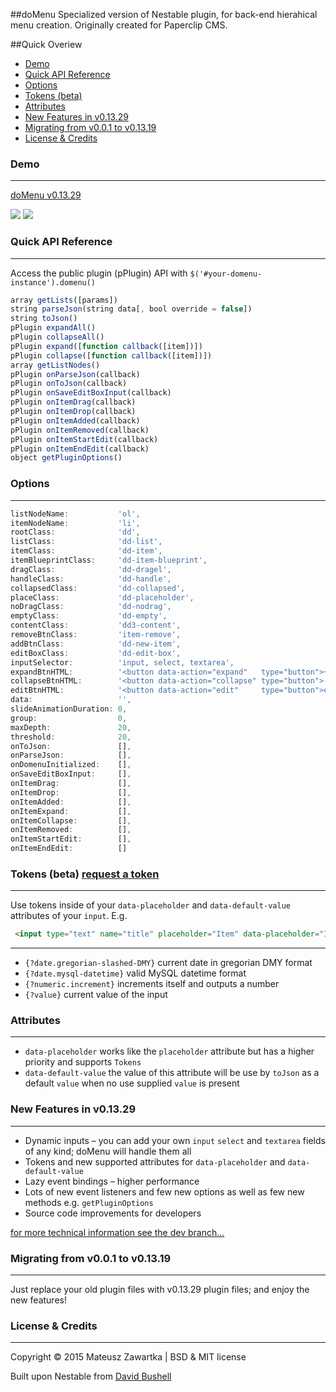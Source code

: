 ##doMenu
Specialized version of Nestable plugin, for back-end hierahical menu creation.
Originally created for Paperclip CMS.

##Quick Overiew
- [Demo](https://github.com/mechanicious/domenu#demo)
- [Quick API Reference](https://github.com/mechanicious/domenu#quick-api-reference)
- [Options](https://github.com/mechanicious/domenu#options)
- [Tokens (beta)](https://github.com/mechanicious/domenu/tree/master#tokens-beta-request-a-token)
- [Attributes](https://github.com/mechanicious/domenu#attributes)
- [New Features in v0.13.29](https://github.com/mechanicious/domenu#new-features-in-v0.13.29)
- [Migrating from v0.0.1 to v0.13.19](https://github.com/mechanicious/domenu#migrating-from-v0.0.1-to-v0.13.19)
- [License & Credits](https://github.com/mechanicious/domenu#license--credits)

### Demo
---
[doMenu v0.13.29](http://mechanicious.github.io/domenu/)

[![](https://github.com/mechanicious/domenu/blob/gh-pages/domenu-0.0.1-gif.gif?raw=true)](http://mechanicious.github.io/domenu/)
[![](https://raw.githubusercontent.com/mechanicious/domenu/gh-pages/do-menu-events.gif)](http://mechanicious.github.io/domenu/)


### Quick API Reference
---
Access the public plugin (pPlugin) API with `$('#your-domenu-instance').domenu()`
```js
array getLists([params])
string parseJson(string data[, bool override = false])
string toJson()
pPlugin expandAll()
pPlugin collapseAll()
pPlugin expand([function callback([item])])
pPlugin collapse([function callback([item])])
array getListNodes()
pPlugin onParseJson(callback)
pPlugin onToJson(callback)
pPlugin onSaveEditBoxInput(callback)
pPlugin onItemDrag(callback)
pPlugin onItemDrop(callback)
pPlugin onItemAdded(callback)
pPlugin onItemRemoved(callback)
pPlugin onItemStartEdit(callback)
pPlugin onItemEndEdit(callback)
object getPluginOptions()
```

### Options
---
```js
listNodeName:           'ol',
itemNodeName:           'li',
rootClass:              'dd',
listClass:              'dd-list',
itemClass:              'dd-item',
itemBlueprintClass:     'dd-item-blueprint',
dragClass:              'dd-dragel',
handleClass:            'dd-handle',
collapsedClass:         'dd-collapsed',
placeClass:             'dd-placeholder',
noDragClass:            'dd-nodrag',
emptyClass:             'dd-empty',
contentClass:           'dd3-content',
removeBtnClass:         'item-remove',
addBtnClass:            'dd-new-item',
editBoxClass:           'dd-edit-box',
inputSelector:          'input, select, textarea',
expandBtnHTML:          '<button data-action="expand"   type="button">+</button>',
collapseBtnHTML:        '<button data-action="collapse" type="button">-</button>',
editBtnHTML:            '<button data-action="edit"     type="button">edit</button>',
data:                   '',
slideAnimationDuration: 0,
group:                  0,
maxDepth:               20,
threshold:              20,
onToJson:               [],
onParseJson:            [],
onDomenuInitialized:    [],
onSaveEditBoxInput:     [],
onItemDrag:             [],
onItemDrop:             [],
onItemAdded:            [],
onItemExpand:           [],
onItemCollapse:         [],
onItemRemoved:          [],
onItemStartEdit:        [],
onItemEndEdit:          []
```


### Tokens (beta) [request a token](https://github.com/mechanicious/domenu/labels/token-request)
---
Use tokens inside of your `data-placeholder` and `data-default-value` attributes of your `input`. E.g.
```html
 <input type="text" name="title" placeholder="Item" data-placeholder="Item {?numeric.increment}" data-default-value="Item {?numeric.increment}">
```
---
- `{?date.gregorian-slashed-DMY}` current date in gregorian DMY format
- `{?date.mysql-datetime}` valid MySQL datetime format
- `{?numeric.increment}` increments itself and outputs a number
- `{?value}` current value of the input

### Attributes
---
- `data-placeholder` works like the `placeholder` attribute but has a higher priority and supports `Tokens`
- `data-default-value` the value of this attribute will be use by `toJson` as a default `value` when no use supplied `value` is present

### New Features in v0.13.29
---
- Dynamic inputs – you can add your own `input` `select` and `textarea` fields of any kind; doMenu will handle them all
- Tokens and new supported attributes for `data-placeholder` and `data-default-value`
- Lazy event bindings – higher performance
- Lots of new event listeners and few new options as well as few new methods e.g. `getPluginOptions`
- Source code improvements for developers

[for more technical information see the dev branch...](https://github.com/mechanicious/domenu/tree/dev)

### Migrating from v0.0.1 to v0.13.19
---
Just replace your old plugin files with v0.13.29 plugin files; and enjoy the new features!

### License & Credits 
---
Copyright © 2015 Mateusz Zawartka | BSD & MIT license

Built upon Nestable from [David Bushell](http://dbushell.com/)
